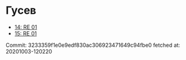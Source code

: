 # Гусев
- [14: RE 01](14.md)
- [15: RE 01](15.md)

Commit: 3233359f1e0e9edf830ac306923471649c94fbe0
 fetched at: 20201003-120220
